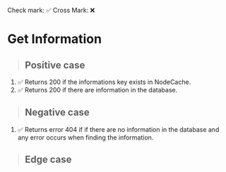 Check mark: ✅
Cross Mark: ❌

# Get Information

> ## Positive case
1. ✅ Returns 200 if the informations key exists in NodeCache.
2. ✅ Returns 200 if there are information in the database.

> ## Negative case
1. ✅ Returns error 404 if if there are no information in the database and any error occurs when finding the information.

> ## Edge case